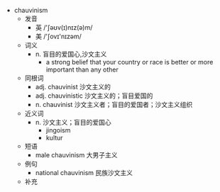 - chauvinism
  - 发音
    - 英 /'ʃəʊv(ɪ)nɪz(ə)m/
    - 美 /'ʃovɪ'nɪzəm/
  - 词义
    - n. 盲目的爱国心,沙文主义
      - a strong belief that your country or race is better or more important than any other
  - 同根词
    - adj. chauvinist 沙文主义的
    - adj. chauvinistic 沙文主义的；盲目爱国的
    - n. chauvinist 沙文主义者；盲目的爱国者；沙文主义组织
  - 近义词
    - n. 沙文主义；盲目的爱国心
      - jingoism
      - kultur
  - 短语
    - male chauvinism 大男子主义
  - 例句
    - national chauvinism 民族沙文主义
  - 补充